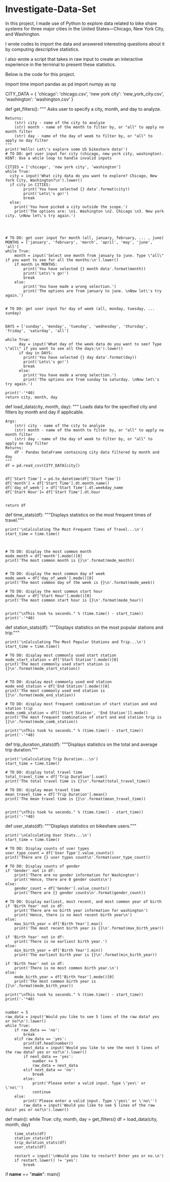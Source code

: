 # Investigate-Data-Set

In this project, I made use of Python to explore data related to bike share systems for three major cities in the United States—Chicago, New York City, and Washington. 

I wrote codes to import the data and answered interesting questions about it by computing descriptive statistics.

I also wrote a script that takes in raw input to create an interactive experience in the terminal to present these statistics.

Below is the code for this project.


import time
import pandas as pd
import numpy as np

CITY_DATA = { 'chicago': 'chicago.csv',
              'new york city': 'new_york_city.csv',
              'washington': 'washington.csv' }

def get_filters():
    """
    Asks user to specify a city, month, and day to analyze.

    Returns:
        (str) city - name of the city to analyze
        (str) month - name of the month to filter by, or "all" to apply no month filter
        (str) day - name of the day of week to filter by, or "all" to apply no day filter
    """
    print('Hello! Let\'s explore some US bikeshare data!')
    # TO DO: get user input for city (chicago, new york city, washington). HINT: Use a while loop to handle invalid inputs
    
    CITIES = ['chicago', 'new york city', 'washington']
    while True:
      city = input('What city data do you want to explore? Chicago, New York City, Washington?\n').lower()
      if city in CITIES:
            print('You have selected {} data'.format(city))
            print('Lets\'s go!')
            break
      else:
        print('You have picked a city outside the scope.')
        print('The options are: \n1. Washington \n2. Chicago \n3. New york city. \nNow let\'s try again.')
               
                
                                       
                                       
    # TO DO: get user input for month (all, january, february, ... , june)
    MONTHS = ['january', 'february', 'march', 'april', 'may', 'june', 'all']
    while True:
        month = input('Select one month from january to june. Type \"all\" if you want to see for all the months:\n').lower()
        if month in MONTHS:
            print('You have selected {} month data'.format(month))
            print('Lets\'s go!')
            break
        else:
            print('You have made a wrong selection.')
            print('The options are from january to june. \nNow let\'s try again.')
                    

    # TO DO: get user input for day of week (all, monday, tuesday, ... sunday)
        
        
    DAYS = ['sunday', 'monday', 'tuesday', 'wednesday', 'thursday', 'friday', 'saturday', 'all']
    
    while True:
          day = input('What day of the week data do you want to see? Type \"all\" if you want to see all the days:\n').lower()
          if day in DAYS:
            print('You have selected {} day data'.format(day))
            print('Lets\'s go!')
            break
          else:
            print('You have made a wrong selection.')
            print('The options are from sunday to saturday. \nNow let\'s try again.')
                                       
    print('-'*40)    
    return city, month, day




def load_data(city, month, day):
    """
    Loads data for the specified city and filters by month and day if applicable.

    Args:
        (str) city - name of the city to analyze
        (str) month - name of the month to filter by, or "all" to apply no month filter
        (str) day - name of the day of week to filter by, or "all" to apply no day filter
    Returns:
        df - Pandas DataFrame containing city data filtered by month and day
    """
    df = pd.read_csv(CITY_DATA[city])
    
    
    df['Start Time'] = pd.to_datetime(df['Start Time'])
    df['month'] = df['Start Time'].dt.month_name()
    df['day_of_week'] = df['Start Time'].dt.weekday_name
    df['Start Hour']= df['Start Time'].dt.hour 


    return df


def time_stats(df):
    """Displays statistics on the most frequent times of travel."""

    print('\nCalculating The Most Frequent Times of Travel...\n')
    start_time = time.time()
    
    
    
    # TO DO: display the most common month
    mode_month = df['month'].mode()[0]
    print('The most common month is {}\n'.format(mode_month))             
                  

    # TO DO: display the most common day of week
    mode_week = df['day_of_week'].mode()[0]
    print('The most common day of the week is {}\n'.format(mode_week))                  

    # TO DO: display the most common start hour              
    mode_hour = df['Start Hour'].mode()[0]
    print('The most common start hour is {}\n'.format(mode_hour))                   


    print("\nThis took %s seconds." % (time.time() - start_time))
    print('-'*40)


def station_stats(df):
    """Displays statistics on the most popular stations and trip."""

    print('\nCalculating The Most Popular Stations and Trip...\n')
    start_time = time.time()
    
    # TO DO: display most commonly used start station
    mode_start_station = df['Start Station'].mode()[0]
    print('The most commonly used start station is {}\n'.format(mode_start_station))


    # TO DO: display most commonly used end station
    mode_end_station = df['End Station'].mode()[0]
    print('The most commonly used end station is {}\n'.format(mode_end_station))

    # TO DO: display most frequent combination of start station and end station trip
    mode_comb_station = df[['Start Station', 'End Station']].mode()
    print('The most frequent combination of start and end station trip is {}\n'.format(mode_comb_station))

    print("\nThis took %s seconds." % (time.time() - start_time))
    print('-'*40)


def trip_duration_stats(df):
    """Displays statistics on the total and average trip duration."""

    print('\nCalculating Trip Duration...\n')
    start_time = time.time()

    # TO DO: display total travel time
    total_travel_time = df['Trip Duration'].sum()
    print('The total travel time is {}\n'.format(total_travel_time))

    # TO DO: display mean travel time
    mean_travel_time = df['Trip Duration'].mean()
    print('The mean travel time is {}\n'.format(mean_travel_time))
    

    print("\nThis took %s seconds." % (time.time() - start_time))
    print('-'*40)


def user_stats(df):
    """Displays statistics on bikeshare users."""

    print('\nCalculating User Stats...\n')
    start_time = time.time()

    # TO DO: Display counts of user types
    user_type_count = df['User Type'].value_counts()
    print('There are {} user types count\n'.format(user_type_count))

    # TO DO: Display counts of gender 
    if 'Gender' not in df:
        print('There are no gender information for Washington')
        print('Hence, there are 0 gender counts\n')
    else:
        gender_count = df['Gender'].value_counts()
        print('There are {} gender counts\n'.format(gender_count))

    # TO DO: Display earliest, most recent, and most common year of birth
    if 'Birth Year' not in df:
        print('There are no birth year information for washington')
        print('Hence, there is no most recent birth year\n')
    else:
        max_birth_year = df['Birth Year'].max()
        print('The most recent birth year is {}\n'.format(max_birth_year))
              
    if 'Birth Year' not in df:
        print('There is no earliest birth year.')
    else:
        min_birth_year = df['Birth Year'].min()
        print('The earliest birth year is {}\n'.format(min_birth_year))      
            
    if 'Birth Year' not in df:
        print('There is no most common birth year.\n')
    else:
        mode_birth_year = df['Birth Year'].mode()[0]
        print('The most common birth year is {}\n'.format(mode_birth_year))
    
    print("\nThis took %s seconds." % (time.time() - start_time))
    print('-'*40)

    
    number = 5
    raw_data = input('Would you like to see 5 lines of the raw data? yes or no?\n').lower()
    while True:
        if raw_data == 'no':
            break
        elif raw_data == 'yes':
            print(df.head(number))      
            next_data = input('Would you like to see the next 5 lines of the raw data? yes or no?\n').lower() 
            if next_data == 'yes':
                number += 5
                raw_data = next_data    
            elif next_data == 'no':
                break
            else:
                print('Please enter a valid input. Type \'yes\' or \'no\'')
                continue 
        else:
            print('Please enter a valid input. Type \'yes\' or \'no\'')
            raw_data = input('Would you like to see 5 lines of the raw data? yes or no?\n').lower()

        
    
def main():
    while True:
        city, month, day = get_filters()
        df = load_data(city, month, day)

        time_stats(df)
        station_stats(df)
        trip_duration_stats(df)
        user_stats(df)

        restart = input('\nWould you like to restart? Enter yes or no.\n')
        if restart.lower() != 'yes':
            break


if __name__ == "__main__":
	main()
